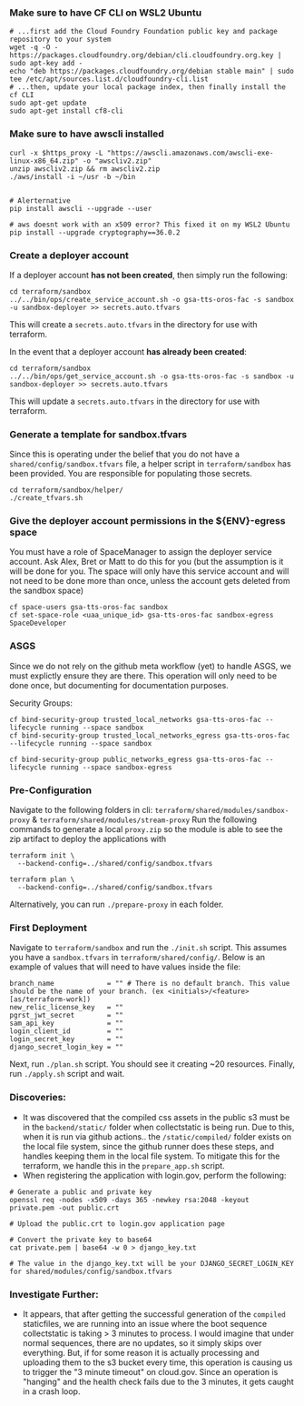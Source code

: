 ### Make sure to have CF CLI on WSL2 Ubuntu
```
# ...first add the Cloud Foundry Foundation public key and package repository to your system
wget -q -O - https://packages.cloudfoundry.org/debian/cli.cloudfoundry.org.key | sudo apt-key add -
echo "deb https://packages.cloudfoundry.org/debian stable main" | sudo tee /etc/apt/sources.list.d/cloudfoundry-cli.list
# ...then, update your local package index, then finally install the cf CLI
sudo apt-get update
sudo apt-get install cf8-cli
```

### Make sure to have awscli installed
```
curl -x $https_proxy -L "https://awscli.amazonaws.com/awscli-exe-linux-x86_64.zip" -o "awscliv2.zip"
unzip awscliv2.zip && rm awscliv2.zip
./aws/install -i ~/usr -b ~/bin


# Alerternative
pip install awscli --upgrade --user

# aws doesnt work with an x509 error? This fixed it on my WSL2 Ubuntu
pip install --upgrade cryptography==36.0.2
```

### Create a deployer account
If a deployer account **has not been created**, then simply run the following:
```
cd terraform/sandbox
../../bin/ops/create_service_account.sh -o gsa-tts-oros-fac -s sandbox -u sandbox-deployer >> secrets.auto.tfvars
```
This will create a `secrets.auto.tfvars` in the directory for use with terraform.

In the event that a deployer account **has already been created**:
```
cd terraform/sandbox
../../bin/ops/get_service_account.sh -o gsa-tts-oros-fac -s sandbox -u sandbox-deployer >> secrets.auto.tfvars
```
This will update a `secrets.auto.tfvars` in the directory for use with terraform.

### Generate a template for sandbox.tfvars
Since this is operating under the belief that you do not have a `shared/config/sandbox.tfvars` file, a helper script in `terraform/sandbox` has been provided. You are responsible for populating those secrets.
```
cd terraform/sandbox/helper/
./create_tfvars.sh
```

### Give the deployer account permissions in the ${ENV}-egress space
You must have a role of SpaceManager to assign the deployer service account. Ask Alex, Bret or Matt to do this for you (but the assumption is it will be done for you. The space will only have this service account and will not need to be done more than once, unless the account gets deleted from the sandbox space)
```
cf space-users gsa-tts-oros-fac sandbox
cf set-space-role <uaa_unique_id> gsa-tts-oros-fac sandbox-egress SpaceDeveloper
```

### ASGS
Since we do not rely on the github meta workflow (yet) to handle ASGS, we must explictly ensure they are there. This operation will only need to be done once, but documenting for documentation purposes.

Security Groups:
```
cf bind-security-group trusted_local_networks gsa-tts-oros-fac --lifecycle running --space sandbox
cf bind-security-group trusted_local_networks_egress gsa-tts-oros-fac --lifecycle running --space sandbox

cf bind-security-group public_networks_egress gsa-tts-oros-fac --lifecycle running --space sandbox-egress
```

### Pre-Configuration
Navigate to the following folders in cli:
`terraform/shared/modules/sandbox-proxy` & `terraform/shared/modules/stream-proxy`
Run the following commands to generate a local `proxy.zip` so the module is able to see the zip artifact to deploy the applications with
```
terraform init \
  --backend-config=../shared/config/sandbox.tfvars

terraform plan \
  --backend-config=../shared/config/sandbox.tfvars
```
Alternatively, you can run `./prepare-proxy` in each folder.

### First Deployment
Navigate to `terraform/sandbox` and run the `./init.sh` script. This assumes you have a `sandbox.tfvars` in `terraform/shared/config/`. Below is an example of values that will need to have values inside the file:
```
branch_name             = "" # There is no default branch. This value should be the name of your branch. (ex <initials>/<feature> [as/terraform-work])
new_relic_license_key   = ""
pgrst_jwt_secret        = ""
sam_api_key             = ""
login_client_id         = ""
login_secret_key        = ""
django_secret_login_key = ""
```

Next, run `./plan.sh` script. You should see it creating ~20 resources.
Finally, run `./apply.sh` script and wait.

### Discoveries:
- It was discovered that the compiled css assets in the public s3 must be in the `backend/static/` folder when collectstatic is being run. Due to this, when it is run via github actions.. the `/static/compiled/` folder exists on the local file system, since the github runner does these steps, and handles keeping them in the local file system. To mitigate this for the terraform, we handle this in the `prepare_app.sh` script.
- When registering the application with login.gov, perform the following:
```
# Generate a public and private key
openssl req -nodes -x509 -days 365 -newkey rsa:2048 -keyout private.pem -out public.crt

# Upload the public.crt to login.gov application page

# Convert the private key to base64
cat private.pem | base64 -w 0 > django_key.txt

# The value in the django_key.txt will be your DJANGO_SECRET_LOGIN_KEY for shared/modules/config/sandbox.tfvars
```

### Investigate Further:
- It appears, that after getting the successful generation of the `compiled` staticfiles, we are running into an issue where the boot sequence collectstatic is taking > 3 minutes to process. I would imagine that under normal sequences, there are no updates, so it simply skips over everything. But, if for some reason it is actually processing and uploading them to the s3 bucket every time, this operation is causing us to trigger the "3 minute timeout" on cloud.gov. Since an operation is "hanging" and the health check fails due to the 3 minutes, it gets caught in a crash loop.
